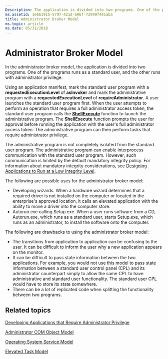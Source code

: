 ```yaml
---
Description: The application is divided into two programs. One of the programs runs as a standard user, and the other runs with administrator privilege.
ms.assetid: 1e661915-5797-421d-b96f-72949f441aba
title: Administrator Broker Model
ms.topic: article
ms.date: 05/31/2018
---
```


# Administrator Broker Model

In the administrator broker model, the application is divided into two programs. One of the programs runs as a standard user, and the other runs with administrator privilege.

Using an application manifest, mark the standard user program with a **requestedExecutionLevel** of **asInvoker** and mark the administrative program with a **requestedExecutionLevel** of **requireAdministrator**. A user launches the standard user program first. When the user attempts to perform an operation that requires a full administrator access token, the standard user program calls the [**ShellExecute**](/windows/desktop/api/shellapi/nf-shellapi-shellexecutea) function to launch the administrative program. The **ShellExecute** function prompts the user for approval before running the application with the user's full administrator access token. The administrative program can then perform tasks that require administrator privilege.

The administrative program is not completely isolated from the standard user program. The administrative program can enable interprocess communication with the standard user program. However, such communication is limited by the default mandatory integrity policy. For information about mandatory integrity considerations, see [Designing Applications to Run at a Low Integrity Level](/previous-versions/dotnet/articles/bb625960(v=msdn.10)).

The following are possible uses for the administrator broker model:

-   Developing wizards. When a hardware wizard determines that a required driver is not installed on the computer or located in the enterprise's approved location, it calls an elevated application with the ability to move a driver into the computer store.
-   Autorun.exe calling Setup.exe. When a user runs software from a CD, Autorun.exe, which runs as a standard user, starts Setup.exe, which runs as an administrator, to install the software onto the computer.

The following are drawbacks to using the administrator broker model:

-   The transitions from application to application can be confusing to the user. It can be difficult to inform the user why a new application appears on the monitor.
-   It can be difficult to pass state information between the two applications. For example, you would not use this model to pass state information between a standard user control panel (CPL) and its administrator counterpart simply to allow the same CPL to have administrative and standard user functionality. The standard user CPL would have to store its state somewhere.
-   There can be a lot of replicated code when splitting the functionality between two programs.

## Related topics

<dl> <dt>

[Developing Applications that Require Administrator Privilege](developing-applications-that-require-administrator-privilege.md)
</dt> <dt>

[Administrator COM Object Model](administrator-com-object-model.md)
</dt> <dt>

[Operating System Service Model](operating-system-service-model.md)
</dt> <dt>

[Elevated Task Model](elevated-task-model.md)
</dt> </dl>

 

 